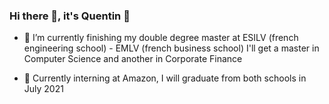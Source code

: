 ### Hi there 👋, it's Quentin 🤸

- 🌱 I’m currently finishing my double degree master at ESILV (french engineering school) - EMLV (french business school)
I'll get a master in Computer Science and another in Corporate Finance 

- 👯 Currently interning at Amazon, I will graduate from both schools in July 2021

<!--
**Shraneid/Shraneid** is a ✨ _special_ ✨ repository because its `README.md` (this file) appears on your GitHub profile.

Here are some ideas to get you started:

- 🔭 I’m currently working on ...
- 🌱 I’m currently learning ...
- 👯 I’m looking to collaborate on ...
- 🤔 I’m looking for help with ...
- 💬 Ask me about ...
- 📫 How to reach me: ...
- ⚡ Fun fact: ...
-->
